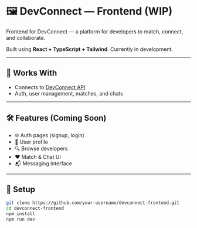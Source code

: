 
# 🖼️ DevConnect — Frontend (WIP)

Frontend for DevConnect — a platform for developers to match, connect, and collaborate.

Built using **React + TypeScript + Tailwind**. Currently in development.

---

## 🔌 Works With

- Connects to [DevConnect API](https://github.com/iharshit-tyagi/devConnect-backend)
- Auth, user management, matches, and chats

---

## 🛠️ Features (Coming Soon)

- 🌐 Auth pages (signup, login)
- 👤 User profile
- 🔍 Browse developers
- ❤️ Match & Chat UI
- 📬 Messaging interface

---

## 🚀 Setup

```bash
git clone https://github.com/your-username/devconnect-frontend.git
cd devconnect-frontend
npm install
npm run dev
